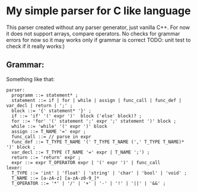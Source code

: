 # My simple parser for C like language

This parser created without any parser generator, just vanilla C++.
For now it does not support arrays, compare operators.
No checks for grammar errors for now so it may works only if grammar is correct
TODO: unit test to check if it really works:)

## Grammar:
Something like that:
```
parser:
  programm ::= statement* ;
  statement ::= if | for | while | assign | func_call | func_def | var_decl | return | ';' ;
  block ::= '{' statement* '}' ;
  if ::= 'if' '(' expr ')'  block ('else' block)? ;
  for ::= 'for' '(' statement ';' expr ';' statement ')' block ;
  while ::= 'while' '(' expr ')' block
  assign ::= T_NAME '=' expr ;
  func_call ::= // parse in expr
  func_def ::= T_TYPE T_NAME '(' T_TYPE T_NAME (',' T_TYPE T_NAME)* ')' block ;
  var_decl ::= T_TYPE (T_NAME '=' expr | T_NAME ';') ;
  return ::= 'return' expr ;
  expr ::= expr T_OPERATOR expr | '(' expr ')' | func_call
lexer:
  T_TYPE ::= 'int' | 'float' | 'string' | 'char' | 'bool' | 'void' ;
  T_NAME ::= [a-zA-z] [a-zA-z0-9_]*
  T_OPERATOR ::= '*' | '/' | '+' | '-' | '!' | '||' | '&&' ;
```